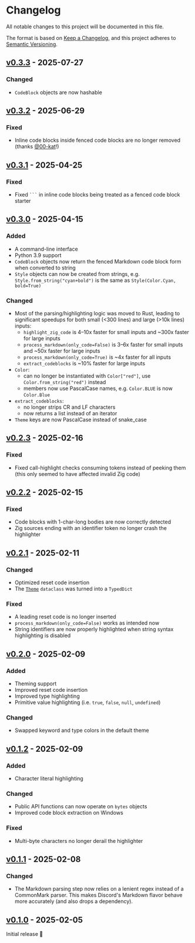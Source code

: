 # Changelog

All notable changes to this project will be documented in this file.

The format is based on [Keep a Changelog](https://keepachangelog.com/en/1.0.0/),
and this project adheres to [Semantic Versioning](https://semver.org/spec/v2.0.0.html).

## [v0.3.3] - 2025-07-27

### Changed
- `CodeBlock` objects are now hashable

## [v0.3.2] - 2025-06-29

### Fixed
- Inline code blocks inside fenced code blocks are no longer removed
  (thanks [@00-kat](https://github.com/00-kat)!)

## [v0.3.1] - 2025-04-25

### Fixed
- Fixed ` ``` ` in inline code blocks being treated as a fenced code block
  starter

## [v0.3.0] - 2025-04-15

### Added
- A command-line interface
- Python 3.9 support
- `CodeBlock` objects now return the fenced Markdown code block form when
  converted to string
- `Style` objects can now be created from strings, e.g.
  `Style.from_string("cyan+bold")` is the same as `Style(Color.Cyan, bold=True)`

### Changed
- Most of the parsing/highlighting logic was moved to Rust, leading to
  significant speedups for both small (<300 lines) and large (>10k lines)
  inputs:
  - `highlight_zig_code` is 4–10x faster for small inputs and ~300x faster for
    large inputs
  - `process_markdown(only_code=False)` is 3–6x faster for small inputs and ~50x
    faster for large inputs
  - `process_markdown(only_code=True)` is ~4x faster for all inputs
  - `extract_codeblocks` is ~10% faster for large inputs
- `Color`:
  - can no longer be instantiated with `Color["red"]`, use
    `Color.from_string("red")` instead
  - members now use PascalCase names, e.g. `Color.BLUE` is now `Color.Blue`
- `extract_codeblocks`:
  - no longer strips CR and LF characters
  - now returns a list instead of an iterator
- `Theme` keys are now PascalCase instead of snake_case

## [v0.2.3] - 2025-02-16

### Fixed
- Fixed call-highlight checks consuming tokens instead of peeking them
  (this only seemed to have affected invalid Zig code)

## [v0.2.2] - 2025-02-15

### Fixed
- Code blocks with 1-char-long bodies are now correctly detected
- Zig sources ending with an identifier token no longer crash the highlighter

## [v0.2.1] - 2025-02-11

### Changed
- Optimized reset code insertion
- The [`Theme`](https://github.com/trag1c/zig-codeblocks/blob/b6d25f780ad260be4ff90ed0657ee08d69cf2e86/README.md#theme)
  `dataclass` was turned into a `TypedDict`

### Fixed
- A leading reset code is no longer inserted
- `process_markdown(only_code=False)` works as intended now
- String identifiers are now properly highlighted when string syntax
  highlighting is disabled

## [v0.2.0] - 2025-02-09

### Added
- Theming support
- Improved reset code insertion
- Improved type highlighting
- Primitive value highlighting (i.e. `true`, `false`, `null`, `undefined`)

### Changed
- Swapped keyword and type colors in the default theme

## [v0.1.2] - 2025-02-09

### Added
- Character literal highlighting

### Changed
- Public API functions can now operate on `bytes` objects
- Improved code block extraction on Windows

### Fixed
- Multi-byte characters no longer derail the highlighter

## [v0.1.1] - 2025-02-08

### Changed
- The Markdown parsing step now relies on a lenient regex instead of a
  CommonMark parser. This makes Discord's Markdown flavor behave more accurately (and also drops a dependency).

## [v0.1.0] - 2025-02-05

Initial release 🎉

[v0.1.0]: https://github.com/trag1c/zig-codeblocks/releases/tag/v0.1.0
[v0.1.1]: https://github.com/trag1c/zig-codeblocks/compare/v0.1.0...v0.1.1
[v0.1.2]: https://github.com/trag1c/zig-codeblocks/compare/v0.1.1...v0.1.2
[v0.2.0]: https://github.com/trag1c/zig-codeblocks/compare/v0.1.2...v0.2.0
[v0.2.1]: https://github.com/trag1c/zig-codeblocks/compare/v0.2.0...v0.2.1
[v0.2.2]: https://github.com/trag1c/zig-codeblocks/compare/v0.2.1...v0.2.2
[v0.2.3]: https://github.com/trag1c/zig-codeblocks/compare/v0.2.2...v0.2.3
[v0.3.0]: https://github.com/trag1c/zig-codeblocks/compare/v0.2.3...v0.3.0
[v0.3.1]: https://github.com/trag1c/zig-codeblocks/compare/v0.3.0...v0.3.1
[v0.3.2]: https://github.com/trag1c/zig-codeblocks/compare/v0.3.1...v0.3.2
[v0.3.3]: https://github.com/trag1c/zig-codeblocks/compare/v0.3.2...v0.3.3

